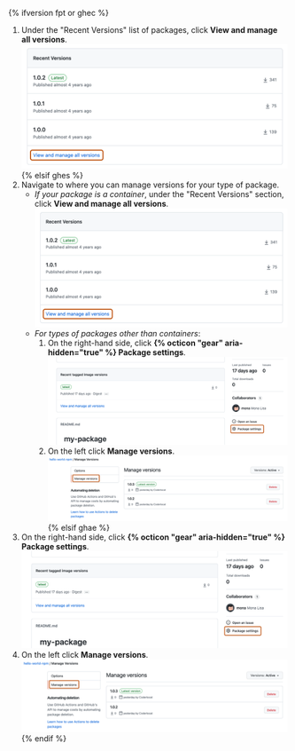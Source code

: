 {% ifversion fpt or ghec %}
1. Under the "Recent Versions" list of packages, click **View and manage all versions**.
   ![Screenshot of a package's "Recent Versions" section. Underneath, the "View and manage all versions" link is highlighted with an orange outline.](/assets/images/help/package-registry/packages-recent-versions-manage-link.png)
{% elsif ghes %}
1. Navigate to where you can manage versions for your type of package.
   * _If your package is a container_, under the "Recent Versions" section, click **View and manage all versions**.
     ![Screenshot of a package's "Recent Versions" section. Underneath, the "View and manage all versions" link is highlighted with an orange outline.](/assets/images/help/package-registry/packages-recent-versions-manage-link.png)
   * _For types of packages other than containers_:
     1. On the right-hand side, click **{% octicon "gear" aria-hidden="true" %} Package settings**.
     ![Screenshot of a package's landing page. In the lower right corner, "Package settings" is highlighted with an orange outline.](/assets/images/help/package-registry/package-settings.png)
     1. On the left click **Manage versions**.
     ![Screenshot of a package's "Manage versions" menu. In the lower right corner, "Manage versions" is highlighted with an orange outline.](/assets/images/help/package-registry/packages-settings-manage-versions-menu.png)
{% elsif ghae %}
1. On the right-hand side, click **{% octicon "gear" aria-hidden="true" %} Package settings**.
   ![Screenshot of a package's landing page. In the lower right corner, "Package settings" is highlighted with an orange outline.](/assets/images/help/package-registry/package-settings.png)
1. On the left click **Manage versions**.
   ![Screenshot of a package's "Manage versions" menu. In the lower right corner, "Manage versions" is highlighted with an orange outline.](/assets/images/help/package-registry/packages-settings-manage-versions-menu.png)
{% endif %}
